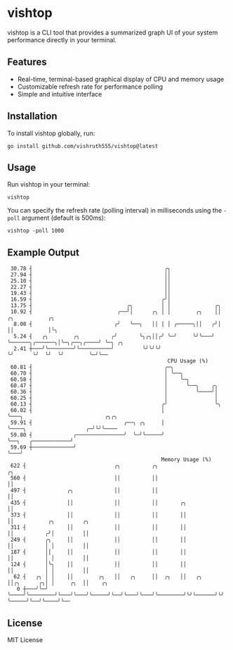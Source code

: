 # vishtop

vishtop is a CLI tool that provides a summarized graph UI of your system performance directly in your terminal.

## Features
- Real-time, terminal-based graphical display of CPU and memory usage
- Customizable refresh rate for performance polling
- Simple and intuitive interface

## Installation

To install vishtop globally, run:

```
go install github.com/vishruth555/vishtop@latest
```


## Usage

Run vishtop in your terminal:

```
vishtop
```

You can specify the refresh rate (polling interval) in milliseconds using the `-poll` argument (default is 500ms):

```
vishtop -poll 1000
```

## Example Output

```
 30.78 ┤                                          ╭╮
 27.94 ┤                                          ││
 25.10 ┤                                          ││
 22.27 ┤                                          ││
 19.43 ┤                                          ││
 16.59 ┤                                         ╭╯│
 13.75 ┤                              ╭╮         │ │              ╭╮
 10.92 ┤                           ╭──╯│      ╭╮ │ │        ╭╮    ││               ╭╮           ╭╮
  8.08 ┤                          ╭╯   ╰──╮   ││ │ │ ╭─────╮││   ╭╯│               ││           │╰╮
  5.24 ┤   ╭╮        ╭╮          ╭╯       ╰╮╭╮││╭╯ ╰─╯     ╰╯╰───╯ ╰──────╮╭──────╮│╰─╮╭──╮╭────╯ ╰─╮ ╭╮
  2.41 ┼───╯╰────────╯╰──────────╯         ╰╯╰╯╰╯                         ╰╯      ╰╯  ╰╯  ╰╯        ╰─╯╰──
                                                   CPU Usage (%)
 60.81 ┤                                          ╭─╮
 60.70 ┤                                          │ ╰──╮
 60.58 ┤                                          │    ╰─╮
 60.47 ┤                                          │      ╰──╮    ╭╮
 60.36 ┤                                          │         ╰────╯│
 60.25 ┤                                          │               │
 60.13 ┤                                         ╭╯               ╰╮
 60.02 ┤                                         │                 ╰───╮                          ╭╮╭╮
 59.91 ┤                             ╭──╮ ╭╮     │                     ╰────╮                   ╭─╯╰╯╰────
 59.80 ┤             ╭───────────────╯  ╰─╯╰─────╯                          ╰──╮   ╭────────────╯
 59.69 ┼─────────────╯                                                         ╰───╯
                                                 Memory Usage (%)
 622 ┤                            ╭╮          ╭╮                      ╭╮
 560 ┤                            ││          ││                      ││
 497 ┤             ╭╮             ││          ││                      ││
 435 ┤             ││             ││          ││       ╭╮             ││
 373 ┤             ││             ││          ││       ││             ││           ╭╮         ╭╮
 311 ┤             ││             ││          ││       ││             ││          ╭╯│         ││
 249 ┤      ╭╮     ││             ││          ││       ││             ││          │ │         ││
 187 ┤      ││     ││             ││          ││       ││             ││          │ │         ││
 124 ┤      │╰╮    ││             ││          ││       ││             ││          │ │         ││
  62 ┤   ╭╮ │ │    ││        ╭╮   ││   ╭╮     ││  ╭╮   ││   ╭╮        ││╭╮      ╭╮│ │     ╭╮  ││    ╭╮
   0 ┼───╯╰─╯ ╰────╯╰────────╯╰───╯╰───╯╰─────╯╰──╯╰───╯╰───╯╰────────╯╰╯╰──────╯╰╯ ╰─────╯╰──╯╰────╯╰──
```

## License

MIT License
